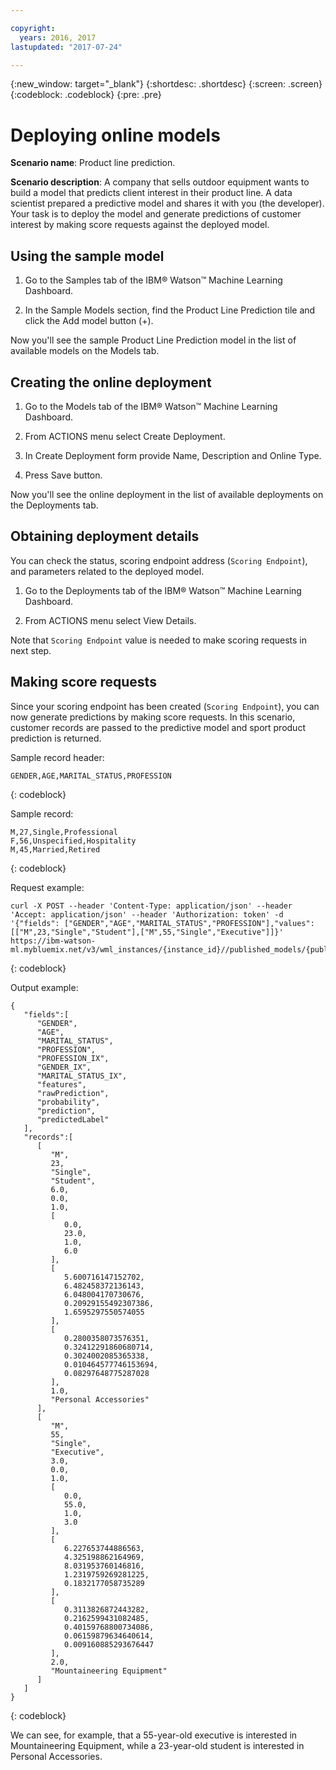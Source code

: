 ```yaml
---

copyright:
  years: 2016, 2017
lastupdated: "2017-07-24"

---
```


{:new_window: target="_blank"}
{:shortdesc: .shortdesc}
{:screen: .screen}
{:codeblock: .codeblock}
{:pre: .pre}

# Deploying online models


**Scenario name**: Product line prediction.

**Scenario description**: A company that sells outdoor equipment
wants to build a model that predicts client interest in their
product line. A data scientist prepared a predictive model and
shares it with you (the developer). Your task is to deploy the
model and generate predictions of customer interest by making
score requests against the deployed model.

## Using the sample model

1. Go to the Samples tab of the IBM® Watson™ Machine Learning
   Dashboard.

2. In the Sample Models section, find the Product Line Prediction
   tile and click the Add model button (+).

Now you'll see the sample Product Line Prediction model in the
list of available models on the Models tab.


## Creating the online deployment

1. Go to the Models tab of the IBM® Watson™ Machine Learning
   Dashboard.

2. From ACTIONS menu select Create Deployment.

3. In Create Deployment form provide Name, Description and Online Type.

4. Press Save button.

Now you'll see the online deployment in the list of available deployments on the Deployments tab.


## Obtaining deployment details

You can check the status, scoring endpoint address (```Scoring Endpoint```),
and parameters related to the deployed model.

1. Go to the Deployments tab of the IBM® Watson™ Machine Learning
   Dashboard.

2. From ACTIONS menu select View Details.

Note that ```Scoring Endpoint``` value is needed to make scoring requests in next step.


## Making score requests

Since your scoring endpoint has been created (```Scoring Endpoint```), you
can now generate predictions by making score requests. In this
scenario, customer records are passed to the predictive model and
sport product prediction is returned.

Sample record header:

```
GENDER,AGE,MARITAL_STATUS,PROFESSION
```
{: codeblock}

Sample record:

```
M,27,Single,Professional
F,56,Unspecified,Hospitality
M,45,Married,Retired
```
{: codeblock}

Request example:

```
curl -X POST --header 'Content-Type: application/json' --header 'Accept: application/json' --header 'Authorization: token' -d '{"fields": ["GENDER","AGE","MARITAL_STATUS","PROFESSION"],"values": [["M",23,"Single","Student"],["M",55,"Single","Executive"]]}' https://ibm-watson-ml.mybluemix.net/v3/wml_instances/{instance_id}//published_models/{published_model_id}/deployments/{deployment_id}/online
```
{: codeblock}

Output example:

```
{
   "fields":[
      "GENDER",
      "AGE",
      "MARITAL_STATUS",
      "PROFESSION",
      "PROFESSION_IX",
      "GENDER_IX",
      "MARITAL_STATUS_IX",
      "features",
      "rawPrediction",
      "probability",
      "prediction",
      "predictedLabel"
   ],
   "records":[
      [
         "M",
         23,
         "Single",
         "Student",
         6.0,
         0.0,
         1.0,
         [
            0.0,
            23.0,
            1.0,
            6.0
         ],
         [
            5.600716147152702,
            6.482458372136143,
            6.048004170730676,
            0.20929155492307386,
            1.6595297550574055
         ],
         [
            0.2800358073576351,
            0.32412291860680714,
            0.3024002085365338,
            0.010464577746153694,
            0.08297648775287028
         ],
         1.0,
         "Personal Accessories"
      ],
      [
         "M",
         55,
         "Single",
         "Executive",
         3.0,
         0.0,
         1.0,
         [
            0.0,
            55.0,
            1.0,
            3.0
         ],
         [
            6.227653744886563,
            4.325198862164969,
            8.031953760146816,
            1.2319759269281225,
            0.1832177058735289
         ],
         [
            0.3113826872443282,
            0.2162599431082485,
            0.40159768800734086,
            0.06159879634640614,
            0.009160885293676447
         ],
         2.0,
         "Mountaineering Equipment"
      ]
   ]
}
```
{: codeblock}

We can see, for example, that a 55-year-old executive is
interested in Mountaineering Equipment, while a 23-year-old
student is interested in Personal Accessories.
